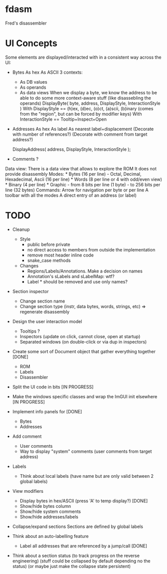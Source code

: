# fdasm
Fred's disassembler

# UI Concepts

Some elements are displayed/interacted with in a consistent way across the UI:
- Bytes
    As hex
    As ASCII
    3 contexts:
    - As DB values
    - As operands
    - As data views
    When we display a byte, we know the address to be able to do some more context-aware stuff (like disassebling the operands)
    DisplayByte( byte, address, DisplayStyle, InteractionStyle )
        With DisplayStyle ==
            (h)ex, (d)ec, (o)ct, (a)scii, (b)inary (comes from the "region", but can be forced by modifier keys)
        With InteractionStyle ==
            Tooltip+Inspect+Open

- Addresses
    As hex
    As label
    As nearest label+displacement
    (Decorate with number of references?)
    (Decorate with comment from target address?)

    DisplayAddress( address, DisplayStyle, InteractionStyle );

- Comments
    ?

Data view:
    There is a data view that allows to explore the ROM
    It does not provide disassembly
    Modes:
    * Bytes (16 per line)
        - Octal, Decimal, Hexadecimal, Ascii (16 per line)
    * Words (8 per line or 4 with odd/even view)
    * Binary (4 per line)
    * Graphic
        - from 8 bits per line (1 byte)
        - to 256 bits per line (32 bytes)
    Commands:
        Arrow for navigation per byte or per line
    A toolbar with all the modes
    A direct entry of an address (or label)

# TODO

- Cleanup
    - Style
        - public before private
        - no direct access to members from outside the implementation
        - remove most header inline code
        - snake_case methods
    - Changes
        - Regions/Labels/Annotations. Make a decision on names
        - Annotation's sLabels and sLabelMap: wtf?
        - Label * should be removed and use only names?


- Section inspector
    - Change section name
    - Change section type (instr, data bytes, words, strings, etc)
        => regenerate disassembly
- Design the user interaction model
    - Tooltips ?
    - Inspectors (update on click, cannot close, open at startup)
    - Separated windows (on double-click or via dup in inspectors)
- Create some sort of Document object that gather everything together [DONE]
    - ROM
    - Labels
    - Disassembler
- Split the UI code in bits [IN PROGRESS]
- Make the windows specific classes and wrap the ImGUI init elsewhere [IN PROGRESS]
- Implement info panels for [DONE]
    - Bytes
    - Addresses
- Add comment
    - User comments
    - Way to display "system" comments (user comments from target address)
- Labels
    - Think about local labels (have name but are only valid between 2 global labels)
- View modifiers
    - Display bytes in hex/ASCII (press 'A' to temp display?) [DONE]
    - Show/hide bytes column
    - Show/hide system comments
    - Show/hide addresses/labels
- Collapse/expand sections
    Sections are defined by global labels
- Think about an auto-labelling feature
    - Label all addresses that are referenced by a jump/call [DONE]
- Think about a section status
    (to track progress on the reverse engineering)
    (stuff could be collapsed by default depending no the status)
    (or maybe just make the collapse state persistent)
